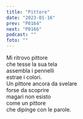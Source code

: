 ```yaml
---
title: "Pittore"
date: "2023-01-16"
prev: "P0164"
next: "P0166"
podcast: ""
foto: ""
---
```


Mi ritrovo pittore  
che tesse la sua tela  
assembla i pennelli  
estrae i colori.  
Un pittore ancora da svelare  
forse da scoprire  
magari non esisto  
come un pittore  
che dipinge con le parole.
